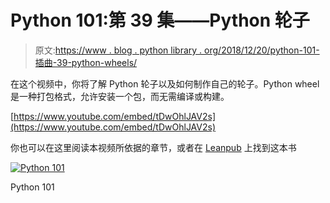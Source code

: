 # Python 101:第 39 集——Python 轮子

> 原文:[https://www . blog . python library . org/2018/12/20/python-101-插曲-39-python-wheels/](https://www.blog.pythonlibrary.org/2018/12/20/python-101-episode-39-python-wheels/)

在这个视频中，你将了解 Python 轮子以及如何制作自己的轮子。Python wheel 是一种打包格式，允许安装一个包，而无需编译或构建。

[https://www.youtube.com/embed/tDwOhlJAV2s](https://www.youtube.com/embed/tDwOhlJAV2s)

你也可以在这里阅读本视频所依据的章节，或者在 [Leanpub](https://leanpub.com/python_101) 上找到这本书

[![Python 101](../Images/4ae2f9205f7dc936a68034f424df112f.png)](https://leanpub.com/python_101)

Python 101